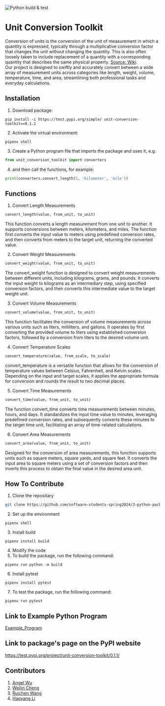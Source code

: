 ![Python build & test](https://github.com/software-students-spring2024/3-python-package-exercise-lazyllm3/actions/workflows/python-package.yml/badge.svg)
# Unit Conversion Toolkit
Conversion of units is the conversion of the unit of measurement in which a quantity is expressed, typically through a multiplicative conversion factor that changes the unit without changing the quantity. This is also often loosely taken to include replacement of a quantity with a corresponding quantity that describes the same physical property. [Source: Wiki](https://en.wikipedia.org/wiki/Conversion_of_units).<br />Our project is designed to swiftly and accurately convert between a wide array of measurement units across categories like length, weight, volume, temperature, time, and area, streamlining both professional tasks and everyday calculations.<br />

## Installation

1. Download package:
```
pip install -i https://test.pypi.org/simple/ unit-conversion-toolkit==0.1.1
```
2. Activate the virtual environment: 
```
pipenv shell
```
3. Create a Python program file that imports the package and uses it, e.g. 
```python
from unit_conversion_toolkit import converters
```
4. and then call the functions, for example:
```python
print(converters.convert_length(5, 'kilometer', 'mile'))
```

## Functions
1. Convert Length Measurements
```python
convert_length(value, from_unit, to_unit)
```

This function converts a length measurement from one unit to another. It supports conversions between meters, kilometers, and miles. The function first converts the input value to meters using predefined conversion rates, and then converts from meters to the target unit, returning the converted value.

2. Convert Weight Measurements
```python
convert_weight(value, from_unit, to_unit)
```

The convert_weight function is designed to convert weight measurements between different units, including kilograms, grams, and pounds. It converts the input weight to kilograms as an intermediary step, using specified conversion factors, and then converts this intermediate value to the target weight unit.

3. Convert Volume Measurements
```python
convert_volume(value, from_unit, to_unit)
```

This function facilitates the conversion of volume measurements across various units such as liters, milliliters, and gallons. It operates by first converting the provided volume to liters using established conversion factors, followed by a conversion from liters to the desired volume unit.

4. Convert Temperature Scales
```python
convert_temperature(value, from_scale, to_scale)
```

convert_temperature is a versatile function that allows for the conversion of temperature values between Celsius, Fahrenheit, and Kelvin scales. Depending on the input and target scales, it applies the appropriate formula for conversion and rounds the result to two decimal places.

5. Convert Time Measurements
```python
convert_time(value, from_unit, to_unit)
```

The function convert_time converts time measurements between minutes, hours, and days. It standardizes the input time value to minutes, leveraging predefined conversion rates, and subsequently converts these minutes to the target time unit, facilitating an array of time-related calculations.

6. Convert Area Measurements
```python
convert_area(value, from_unit, to_unit)
```

Designed for the conversion of area measurements, this function supports units such as square meters, square yards, and square feet. It converts the input area to square meters using a set of conversion factors and then inverts this process to obtain the final value in the desired area unit.
## How To Contribute
1. Clone the repositary

```bash
git clone https://github.com/software-students-spring2024/3-python-package-exercise-lazyllm3/
```
2. Set up the environment
```
pipenv shell
```
3. Install build
```
pipenv install build
```
4. Modify the code
5. To build the package, run the following command:
```
pipenv run python -m build
```
6. Install pytest
```
pipenv install pytest
```
7. To test the package, run the following command:
```
pipenv run pytest
```


## Link to Example Python Program

[Example_Program](https://github.com/software-students-spring2024/3-python-package-exercise-lazyllm3/blob/Angel/__main__.py) 

## Link to package's page on the PyPI website
https://test.pypi.org/project/unit-conversion-toolkit/0.1.1/

## Contributors
1. [Angel Wu](https://github.com/angelWu2002)	
2. [Weilin Cheng](https://github.com/M1stery232)
3. [Ruichen Wang](https://github.com/rcwang937)	
4. [Haoyang Li](https://github.com/LeoLi727)	
